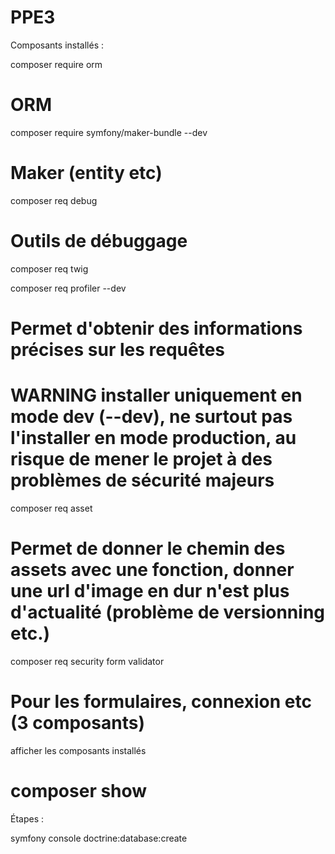 # PPE3

Composants installés : 

composer require orm 
# ORM 

composer require symfony/maker-bundle --dev
# Maker (entity etc)

composer req debug
# Outils de débuggage

composer req twig

composer req profiler --dev 
# Permet d'obtenir des informations précises sur les requêtes
# WARNING installer uniquement en mode dev (--dev), ne surtout pas l'installer en mode production, au risque de mener le projet à des problèmes de sécurité majeurs

composer req asset
# Permet de donner le chemin des assets avec une fonction, donner une url d'image en dur n'est plus d'actualité (problème de versionning etc.)

composer req security form validator
# Pour les formulaires, connexion etc (3 composants)



afficher les composants installés
# composer show


Étapes :

symfony console doctrine:database:create

